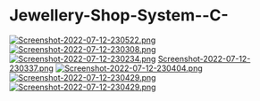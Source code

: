 # Jewellery-Shop-System--C-

[![Screenshot-2022-07-12-230522.png](https://i.postimg.cc/bwqhcPCB/Screenshot-2022-07-12-230522.png)](https://postimg.cc/tYvfWKH3)
[![Screenshot-2022-07-12-230308.png](https://i.postimg.cc/Fzc4mHX2/Screenshot-2022-07-12-230308.png)](https://postimg.cc/H8pK9Hx2)
[![Screenshot-2022-07-12-230234.png](https://i.postimg.cc/NMKtJxJG/Screenshot-2022-07-12-230234.png)](https://postimg.cc/G8n69vn6)
[Screenshot-2022-07-12-230337.png](https://postimg.cc/w3VnTtfb)
[![Screenshot-2022-07-12-230404.png](https://i.postimg.cc/RCn9wXJX/Screenshot-2022-07-12-230404.png)](https://postimg.cc/vDMps7zV)
[![Screenshot-2022-07-12-230429.png](https://i.postimg.cc/JnSL9BvN/Screenshot-2022-07-12-230429.png)](https://postimg.cc/G8PVD9ct)
[![Screenshot-2022-07-12-230429.png](https://i.postimg.cc/JnSL9BvN/Screenshot-2022-07-12-230429.png)](https://postimg.cc/G8PVD9ct)
